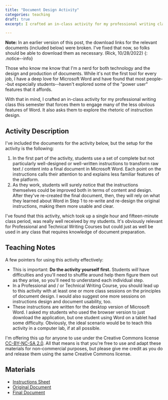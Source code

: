 ```yaml
---
title: "Document Design Activity"
categories: teaching
draft: true
excerpt: I crafted an in-class activity for my professional writing class this semester that forces them to engage many of the less obvious features of Word. It also asks them to explore the rhetoric of instruction design.

---
```


**Note:** In an earlier version of this post, the download links for the relevant documents (included below) were broken. I've fixed that now, so folks should be able to download them as necessary. (Rick, 10/28/2022)
{: .notice--info}

Those who know me know that I'm a nerd for both technology and the design and production of documents. While it's not the first tool for every job, I have a deep love for Microsoft Word and have found that most people--but especially students--haven't explored some of the "power user" features that it affords.

With that in mind, I crafted an in-class activity for my professional writing class this semester that forces them to engage many of the less obvious features of Word. It also asks them to explore the rhetoric of instruction design.

## Activity Description

I've included the documents for the activity below, but the setup for the activity is the following:

1. In the first part of the activity, students use a set of complete but not particularly well-designed or well-written instructions to transform raw text / content into a final document in Microsoft Word. Each point on the instructions calls their attention to and explains less familiar features of the platform.
2. As they work, students will surely notice that the instructions themselves could be improved both in terms of content and design. After they've re-created the final document, then, they will rely on what they learned about Word in Step 1 to re-write and re-design the original instructions, making them more usable and clear.

I've found that this activity, which took up a single hour and fifteen-minute class period, was really well received by my students. It's obviously relevant for Professional and Technical Writing Courses but could just as well be used in any class that requires knowledge of document preparation.

## Teaching Notes

A few pointers for using this activity effectively:

- This is important: **Do the activity yourself first.** Students _will_ have difficulties and you'll need to shuffle around help them figure them out as they arise, so you'll need to understand each individual step.
- In a Professional and / or Technical Writing Course, you should lead up to this activity with at least one or more class sessions on the principles of document design. I would also suggest one more sessions on instructions design and document usability, too.
- These instructions are written for the desktop version of Microsoft Word. I asked my students who used the browser version to just download the application, but one student using Word on a tablet had some difficulty. Obviously, the ideal scenario would be to teach this activity in a computer lab, if at all possible.

I'm offering this up for anyone to use under the Creative Commons license [CC-BY-NC-SA 2.0](https://creativecommons.org/licenses/by-sa/2.0/). All that means is that you're free to use and adapt these materials for non-commercial purposes, but please give me credit as you do and release them using the same Creative Commons license.

## Materials

<ul>
  <li><a href="/download/document_design_instructions.docx" download>Instructions Sheet</a></li>
  <li><a href="/download/document_design_unstyled.docx" download>Original Document</a></li>
  <li><a href="/download/document_design_end_document.docx" download>Final Document</a></li>
</ul>

